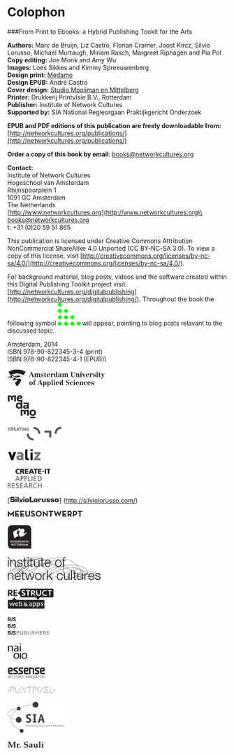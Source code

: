 # Colophon 

###From Print to Ebooks: a Hybrid Publishing Tookit for the Arts

**Authors:** Marc de Bruijn, Liz Castro, Florian Cramer, Joost Kircz, Silvio Lorusso, Michael Murtaugh, Miriam Rasch, Margreet Riphagen and Pia Pol\
**Copy editing:** Joe Monk and Amy Wu\
**Images:** Loes Sikkes and Kimmy Spreeuwenberg\
**Design print:** [Medamo](http://medamo.nl)\
**Design EPUB:** André Castro\
**Cover design:** [Studio Mooijman en Mittelberg](http://www.mooijmanenmittelberg.nl)\
**Printer:** Drukkerij Printvisie B.V., Rotterdam\
**Publisher:** Institute of Network Cultures\
**Supported by:** SIA National Regieorgaan Praktijkgericht Onderzoek


**EPUB and PDF editions of this publication are freely downloadable from:** [http://networkcultures.org/publications/](http://networkcultures.org/publications/)

**Order a copy of this book by email**: books@networkcultures.org


**Contact:**\
Institute of Network Cultures\
Hogeschool van Amsterdam\
Rhijnspoorplein 1\
1091 GC Amsterdam\
The Netherlands\
[http://www.networkcultures.org](http://www.networkcultures.org)\
books@networkcultures.org\
t: +31 (0)20 59 51 865


This publication is licensed under Creative Commons Attribution NonCommercial ShareAlike 4.0 Unported (CC BY-NC-SA 3.0). To view a copy of this license, visit [http://creativecommons.org/licenses/by-nc-sa/4.0/](http://creativecommons.org/licenses/by-nc-sa/4.0/).


For background material, blog posts, videos and the software created within this Digital Publishing Toolkit project visit: [http://networkcultures.org/digitalpublishing](http://networkcultures.org/digitalpublishing/). Throughout the book the following symbol ![Bloglink](../images/_in_progress/dpt_blog_verwijzing.png) will appear, pointing to blog posts relavant to the discussed topic. 

Amsterdam, 2014\
ISBN 978-90-822345-3-4 (print)\
ISBN 978-90-822345-4-1 (EPUB)\


[![Hogeschool van Amsterdam](../images/_logos_partners/logo_partner_HvA.png)](http://hva.nl)

[![Medamo](../images/_logos_partners/logo_partner_medamo.png)](http://www.medamo.nl/)

[![creating010](../images/_logos_partners/logo_partner_Creating010.png)](http://creating010.hr.nl)

[![Valiz](../images/_logos_partners/logo_partner_valiz.png)](www.valiz.nl/)

[![Create-IT Applied Research](../images/_logos_partners/logo_partner_Create-it.png)](www.hva.nl/create-it)

[![Silvio Lorusso](../images/_logos_partners/logo_partner_SilvioLorusso.png)] (http://silviolorusso.com/)

[![Meeusontwerpt](../images/_logos_partners/logo_partner_Meeusontwerpt.png)](www.meeusontwerpt.nl/)

[![Hogeschool Rotterdam](../images/_logos_partners/logo_partner_HRO.png)](www.hogeschoolrotterdam.nl/)

[![Institute of Network Cultures](../images/_logos_partners/logo_partner_INC.png)](http://networkcultures.org)

[![Restruct](../images/_logos_partners/logo_partner_Restruct.png)](https://restruct.nl/)

[![BISPublishers](../images/_logos_partners/logo_partner_Bis.png)](www.bispublishers.nl/)

[![nai010](../images/_logos_partners/logo_partner_nai.png)](www.nai010.com/)

[![Essense](../images/_logos_partners/logo_partner_essense.png)](http://essense.eu/)

[![PUNTPIXEL](../images/_logos_partners/logo_partner_puntpixel.png)](puntpixel.nl/)

[![Regieorgaan Praktijkgericht Onderzoek SIA](../images/_logos_partners/logo_partner_SIA.png)](www.regieorgaan-sia.nl/)

[![Mr. Sauli](../images/_logos_partners/logo_partner_MrSauli.png)](http://mrsauli.nl/)

<!-- TO DO: 
* add caption ![caption](img)
* ADD EPUB ISBN

-->



